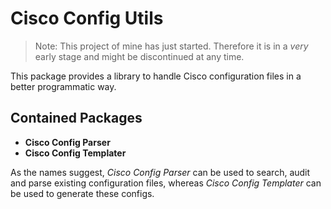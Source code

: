# Cisco Config Utils

> Note: This project of mine has just started. Therefore it is in a *very* early stage and might be discontinued at any time.

This package provides a library to handle Cisco configuration files in a better programmatic way.

## Contained Packages
* **Cisco Config Parser**
* **Cisco Config Templater**

As the names suggest, *Cisco Config Parser* can be used to search, audit and parse existing configuration files, whereas *Cisco Config Templater* can be used to generate these configs.
